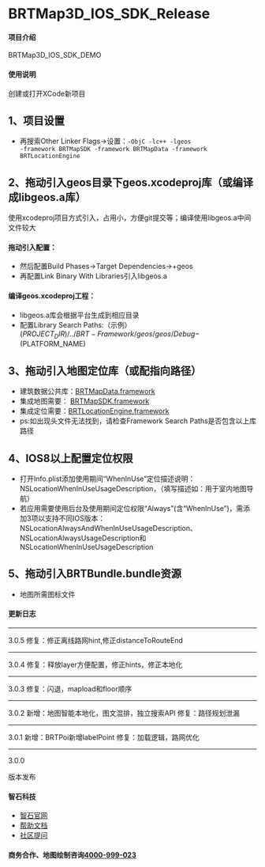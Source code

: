 # BRTMap3D_IOS_SDK_Release

#### 项目介绍
BRTMap3D_IOS_SDK_DEMO

#### 使用说明

创建或打开XCode新项目

## 1、项目设置
* 再搜索Other Linker Flags->设置：<code>-ObjC -lc++ -lgeos -framework BRTMapSDK -framework BRTMapData -framework BRTLocationEngine</code>
 
## 2、拖动引入geos目录下geos.xcodeproj库（或编译成libgeos.a库）
使用xcodeproj项目方式引入，占用小，方便git提交等；编译使用libgeos.a中间文件较大

#### 拖动引入配置：<br/>
* 然后配置Build Phases->Target Dependencies->+geos
* 再配置Link Binary With Libraries引入libgeos.a

#### 编译geos.xcodeproj工程：<br/>
* libgeos.a库会根据平台生成到相应目录
* 配置Library Search Paths:（示例）<br/>
	$(PROJECT_DIR)/../BRT-Framework/geos/geos/Debug-$(PLATFORM_NAME)

## 3、拖动引入地图定位库（或配指向路径）
* 建筑数据公共库：[BRTMapData.framework](BRTMapDemo/BRTMapData.framework)
* 集成地图需要： [BRTMapSDK.framework](BRTMapDemo/BRTMapSDK.framework)
* 集成定位需要：[BRTLocationEngine.framework](BRTMapDemo/BRTLocationEngine.framework)
* ps:如出现头文件无法找到，请检查Framework Search Paths是否包含以上库路径

## 4、IOS8以上配置定位权限
* 打开Info.plist添加使用期间“WhenInUse”定位描述说明：NSLocationWhenInUseUsageDescription，（填写描述如：用于室内地图导航）
* 若应用需要使用后台及使用期间定位权限“Always”(含“WhenInUse”)，需添加3项以支持不同IOS版本：NSLocationAlwaysAndWhenInUseUsageDescription、NSLocationAlwaysUsageDescription和NSLocationWhenInUseUsageDescription

## 5、拖动引入BRTBundle.bundle资源
* 地图所需图标文件

#### 更新日志

***
3.0.5
修复：修正离线路网hint,修正distanceToRouteEnd

***
3.0.4
修复：释放layer方便配置，修正hints，修正本地化

***
3.0.3
修复：闪退，mapload和floor顺序

***
3.0.2
新增：地图智能本地化，图文混排，独立搜索API
修复：路径规划泄漏

***
3.0.1
新增：BRTPoi新增labelPoint
修复：加载逻辑，路网优化

***
3.0.0

版本发布


#### 智石科技

* [智石官网](http://www.brtbeacon.com)
* [帮助文档](http://help.brtbeacon.com)
* [社区提问](http://bbs.brtbeacon.com)

#### 商务合作、地图绘制咨询[4000-999-023](tel:4000999023)